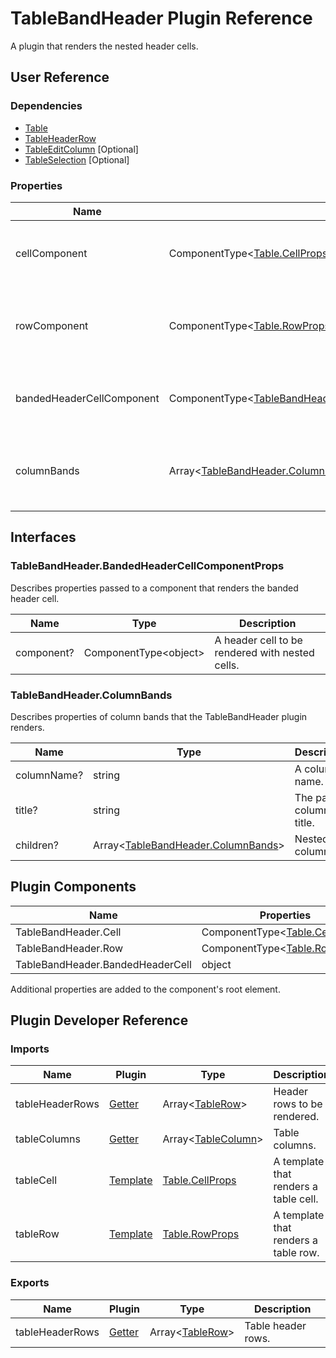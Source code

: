 # TableBandHeader Plugin Reference

A plugin that renders the nested header cells.

## User Reference

### Dependencies

- [Table](table.md)
- [TableHeaderRow](table-header-row.md)
- [TableEditColumn](table-edit-column.md) [Optional]
- [TableSelection](table-selection.md) [Optional]

### Properties

Name | Type | Default | Description
-----|------|---------|------------
cellComponent | ComponentType&lt;[Table.CellProps](table.md#tablecellprops)&gt; | | A component that renders a parent cell.
rowComponent | ComponentType&lt;[Table.RowProps](table.md#tablerowprops)&gt; | | A component that renders a parent cells' row.
bandedHeaderCellComponent | ComponentType&lt;[TableBandHeader.BandedHeaderCellComponentProps](#tablebandheaderbandedheadercellcomponentprops)&gt; | | A component that renders a header cell.
columnBands | Array&lt;[TableBandHeader.ColumnBands](#tablebandheadercolumnbands)&gt; | | Specifies the nested columns for multi-level table header.

## Interfaces

### TableBandHeader.BandedHeaderCellComponentProps

Describes properties passed to a component that renders the banded header cell.

Name | Type | Description
-----|------------|------------
component? | ComponentType&lt;object&gt; | A header cell to be rendered with nested cells.

### TableBandHeader.ColumnBands

Describes properties of column bands that the TableBandHeader plugin renders.

Name | Type | Description
-----|------------|------------
columnName? | string | A column name.
title? | string | The parent column's title.
children? | Array&lt;[TableBandHeader.ColumnBands](#tablebandheadercolumnbands)&gt; | Nested columns.

## Plugin Components

Name | Properties | Description
-----|------------|------------
TableBandHeader.Cell | ComponentType&lt;[Table.CellProps](table.md#tablecellprops)&gt; | | A component that renders a parent cell.
TableBandHeader.Row | ComponentType&lt;[Table.RowProps](table.md#tablerowprops)&gt; | | A component that renders a parent cells' row.
TableBandHeader.BandedHeaderCell | object | | A component that renders a header cell.

Additional properties are added to the component's root element.

## Plugin Developer Reference

### Imports

Name | Plugin | Type | Description
-----|--------|------|------------
tableHeaderRows | [Getter](../../../dx-react-core/docs/reference/getter.md) | Array&lt;[TableRow](table.md#tablerow)&gt; | Header rows to be rendered.
tableColumns | [Getter](../../../dx-react-core/docs/reference/getter.md) | Array&lt;[TableColumn](table.md#tablecolumn)&gt; | Table columns.
tableCell | [Template](../../../dx-react-core/docs/reference/template.md) | [Table.CellProps](table.md#tablecellprops) | A template that renders a table cell.
tableRow | [Template](../../../dx-react-core/docs/reference/template.md) | [Table.RowProps](table.md#tablerowprops) | A template that renders a table row.

### Exports

Name | Plugin | Type | Description
-----|--------|------|------------
tableHeaderRows | [Getter](../../../dx-react-core/docs/reference/getter.md) | Array&lt;[TableRow](table.md#tablerow)&gt; | Table header rows.
